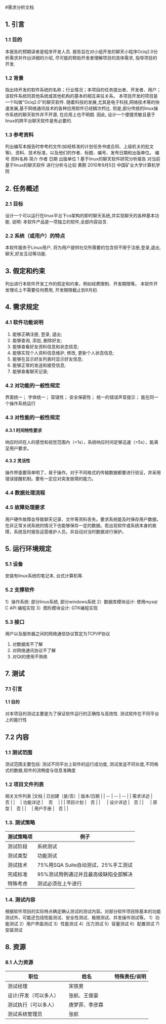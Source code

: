 #需求分析文档

## 1. 引言
### 1.1    目的
本报告的预期读者是程序开发人员. 报告旨在对小组开发的聊天小程序Ociq2.0分析需求并作出详细的介绍, 尽可能的帮助开发者理解项目的具体需求, 指导项目的开发.
### 1.2    背景
指出待开发的软件系统的名称；行业情况；本项目的任务提出者、开发者、用户；该软件系统同其他系统或其他机构的基本的相互来往关系。
本项目开发的项目是一个叫做”Ociq2.0”的聊天软件.
随着科技的发展,尤其是电子科技,网络技术等的快速发展,基于网络通讯技术的各种应用软件已经鳞次栉比. 但是,部分传统的linux操作系统的聊天软件并不开源, 在应用上也不明朗. 因此, 设计一个便捷灵敏且基于linux的跨平台聊天软件是有必要的.
### 1.3    参考资料
列出编写本报告时参考的文件(如经核准的计划任务书或合同、上级机关的批文等)、资料、技术标准，以及他们的作者、标题、编号、发布日期和出版单位。
编号	资料名称	简介	作者	日期	出版单位
 1	 基于linux的聊天软件研究分析报告	对当前基于linux的聊天软件 进行分析与比较	 黄颢	2010年9月5日 	中国矿业大学计算机学院 

## 2.        任务概述
### 2.1    目标
设计一个可以运行在linux平台下cs架构的即时聊天系统,并实现聊天的各种基本功能. 
说明: 本软件产品是一项独立的软件,全部内容自含.
### 2.2    系统（或用户）的特点

本软件服务于Linux用户, 将为用户提供社交所需要的包含但不限于注册,登录,退出,聊天,好友互动等功能.
## 3.        假定和约束
列出进行本软件开发工作的假定和约束，例如经费限制、开发期限等。
 本软件开发理论上不需要任何费用, 开发期限截止到9月初.
## 4.        需求规定
### 4.1    软件功能说明
1. 能够正确注册, 登录, 退出;
2. 能够查询, 添加, 删除好友;
3. 能够查看好友资料信息和状态信息;
4. 能够实现个人资料信息维护, 修改, 更新个人状态信息;
5. 能够在显示好友列表时显示好友信息;
6. 能够正常的发送和接受信息;
7. 能够查看聊天记录;
### 4.2    对功能的一般性规定
界面统一；
字体统一；
容错性；
安全保密性；
统一的错误声音提示；
能在同一个操作系统运行
### 4.3    对性能的一般性规定
#### 4.3.1 时间特性要求

响应时间在人的感觉和视觉范围内（<1s），系统响应时间足够迅速（<5s），能满足用户要求。

#### 4.3.2 灵活性

操作界面要简单明了，易于操作。对于不同格式的传输数据都要进行验证，并采用错误提醒机制。要有一定应对突发故障的能力。

### 4.4    数据处理流程
 

 
### 4.5 故障处理要求
用户硬件故障会导致聊天记录、文件等资料丢失。要求系统能及时保存用户数据，在非正常关闭系统的情况下也能够保存一定的数据。若出现软件或系统本身的故障，系统及时报告运营维护人员。并自动对当时数据进行保护。 
## 5.        运行环境规定
### 5.1    设备
安装有linux系统的笔记本, 台式计算机等.
### 5.2    支撑软件
1）操作系统: 部分linux系统, 部分windows系统
2）数据库模块设计: 使用mysql C API 编程实现
3）图形模块设计: GTK编程实现
### 5.3    接口
用户以及服务器之间的网络通信协议暂定为TCP/IP协议

 1. 对数据库不了解
 2. 对网络通讯协议不了解
 3. 对Qt的使用不熟练



## 7. 测试
### 7.1 引言
#### 1.1 目的
对本项目的测试主要是为了保证软件运行的正确性与高效性. 测试软件在不同平台上的能行性

## 7.2 内容
### 1.1 测试范围
测试范围主要包括: 测试不同平台上软件的运行成功度, 测试发送不同长度,不同格式的数据,软件的流畅度与信息准确度
### 1.2  项目文件列表
相关文件列表
|文档 |	已创建（是/否）| 版本/日期 |
| -- | -- | -- |
| 需求详述	|　否	|   |　
| 功能详述 |	　否	　| |
| 项目计划	|　否 |  |	　
| 设计详述	|　否 |  |	　
| 原型	|　否	|  |　
| 用户手册	|　否	|  |　
 

### 1.3. 测试策略

| 测试策略项 |	例子 |
| -- | -- |
| 测试阶段 |	系统测试 |
| 测试类型 |	功能测试 |
| 测试技术 | 75%用SQA Suite自动测试，25%手工测试 |
| 完成标准	| 95%测试用例通过并且最高级缺陷全部解决 |
| 特殊考虑	| 测试必须在上午进行 |
 
### 1.4. 测试内容
根据软件项目的实际特点确定确认测试的测试内容。对部分软件项目除基本的功能测试外，可能还包括性能测试、安全性测试、极限测试、并发操作测试等。
1）功能测试
2）用户界面测试
3）性能测试
4）压力测试
5）容量测试
6）配置测试
7) 安装测试
## 8. 资源
 
 
### 8.1 人力资源

| 职位	 | 姓名 |	特殊责任/说明 |
| -- | -- | -- |
| 测试经理	|　宋铁男 | |	　
| 设计/开发（可以多人）|	　张航、王俊豪	|　|
| 测试执行（可以多人）	|　唐梦菲、李彦霖	　| |
| 测试系统管理员	|　张航	|　|

